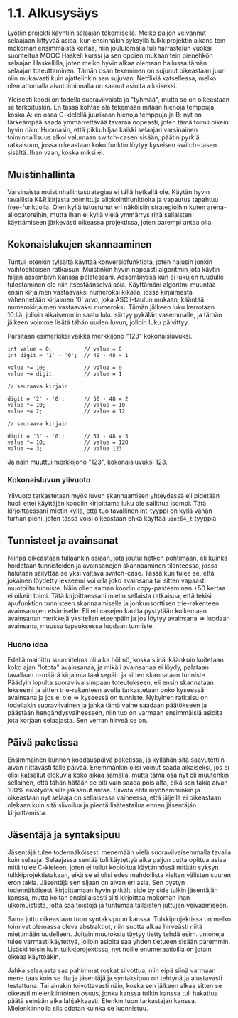 # 1.1. Alkusysäys

Lyötiin projekti käyntiin selaajan tekemisellä. Melko paljon veivannut selaajaan liittyvää
asiaa, kun ensinnäkin syksyllä tulkkiprojektin aikana tein mokoman ensimmäistä kertaa, niin
joululomalla tuli harrastelun vuoksi suoriteltua MOOC Haskell kurssi ja sen oppien mukaan
tein pienehkön selaajan Haskellilla, joten melko hyvin alkaa olemaan hallussa tämän selaajan
toteuttaminen. Tämän osan tekeminen on sujunut oikeastaan juuri niin mukavasti kuin ajattelinkin 
sen sujuvan. Netflixiä katsellessa, melko olemattomalla aivotoiminnalla on saanut asioita aikaiseksi.

Yleisesti koodi on todella suoraviivaista ja "tyhmää", mutta se on oikeastaan se tarkoituskin.
En tässä kohtaa ala tekemään mitään hienoja temppuja, koska A: en osaa C-kielellä juurikaan
hienoja temppuja ja B: nyt on tärkeämpää saada ymmärrettävää tavaraa nopeasti, joten tämä
toimii oikein hyvin näin. Huomasin, että pikkuhiljaa kaikki selaajan varsinainen toiminnallisuus
alkoi valumaan switch-casen sisään, päätin pyrkiä ratkaisuun, jossa oikeastaan koko funktio
löytyy kyseisen switch-casen sisältä. Ihan vaan, koska miksi ei.


## Muistinhallinta

Varsinaista muistinhallintastrategiaa ei tällä hetkellä ole. Käytän hyvin tavallisia K&R
kirjasta poimittuja allokointifunktioita ja vapautus tapahtuu free-funktiolla. Olen kyllä
tutustunut eri näköisiin strategioihin kuten arena-allocatoreihin, mutta ihan ei kyllä vielä
ymmärrys riitä sellaisten käyttämiseen järkevästi oikeassa projektissa, joten parempi antaa
olla.


## Kokonaislukujen skannaaminen

Tuntui jotenkin tylsältä käyttää konversiofunktiota, joten halusin jonkin vaihtoehtoisen
ratkaisun. Muistinkin hyvin nopeasti algoritmin jota käytin hiljan assemblyn kanssa pelatessani.
Assemblyssä kun ei lukujen ruudulle tulostaminen ole niin itsestäänselvä asia. Käyttämäni
algoritmi muuntaa ensin kirjaimen vastaavaksi numeroksi kikalla, jossa kirjaimesta vähennetään
kirjaimen '0' arvo, joka ASCII-taulun mukaan, kääntää numerokirjaimen vastaavaksi numeroksi.
Tämän jälkeen luku kerrotaan 10:llä, jolloin aikaisemmin saatu luku siirtyy pykälän
vasemmalle, ja tämän jälkeen voimme lisätä tähän uuden luvun, jolloin luku päivittyy.

Parsitaan esimerkiksi vaikka merkkijono "123" kokonaisluvuksi.

```
int value = 0;          // value = 0
int digit = '1' - '0';  // 49 - 48 = 1

value *= 10;            // value = 0
value += digit          // value = 1

// seuraava kirjain

digit = '2' - '0';      // 50 - 48 = 2
value *= 10;            // value = 10
value += 2;             // value = 12

// seuraava kirjain

digit = '3' - '0';      // 51 - 48 = 3
value *= 10;            // value = 120
value += 3;             // value 123
```

Ja näin muuttui merkkijono "123", kokonaisluvuksi 123.

### Kokonaisluvun ylivuoto

Ylivuoto tarkastetaan myös luvun skannaamisen yhteydessä eli pidetään huoli ettei käyttäjän
koodiin kirjoittama luku ole sallittua isompi. Tätä kirjoittaessani mietin kyllä, että tuo
tavallinen int-tyyppi on kyllä vähän turhan pieni, joten tässä voisi oikeastaan ehkä käyttää
`uint64_t` tyyppiä.


## Tunnisteet ja avainsanat

Niinpä oikeastaan tullaankin asiaan, jota joutui hetken pohtimaan, eli kuinka hoidetaan
tunnisteiden ja avainsanojen skannaaminen tilanteessa, jossa halutaan säilyttää se yksi
valtava switch-case. Tässä kun tulee se, että jokainen löydetty lekseemi voi olla joko
avainsana tai sitten vapaasti muotoiltu tunniste. Näin ollen saman koodin copy-pasteaminen
+50 kertaa ei oikein toimi. Tätä kirjoittaessani mietin sellaista ratkaisua, että tekisi
apufunktion tunnisteen skannaamiselle ja jonkunsorttisen trie-rakenteen avainsanojen
etsimiselle. Eli eri casejen kautta pystytään kulkemaan avainsanan merkkejä yksitellen
eteenpäin ja jos löytyy avainsana => luodaan avainsana, muussa tapauksessa luodaan tunniste.

### Huono idea

Edellä mainittu suunnitelma oli aika hölmö, koska siinä ikäänkuin koitetaan koko ajan "lotota"
avainsanaa, ja mikäli avainsanaa ei löydy, palataan tavallaan n-määrä kirjaimia taaksepäin
ja sitten skannataan tunniste. Päädyin lopulta suoraviivaisimpaan toteutukseen, eli ensin
skannataan lekseemi ja sitten trie-rakenteen avulla tarkastetaan onko kyseessä avainsana
ja jos ei ole => kyseessä on tunniste. Nykyinen ratkaisu on todellakin suoraviivainen ja
jahka tämä vaihe saadaan päätökseen ja päästään hengähdysvaiheeseen, niin tuo on varmaan
ensimmäisiä asioita jota korjaan selaajasta. Sen verran hirveä se on.


## Päivä paketissa

Ensimmäinen kunnon koodauspäivä paketissa, ja kyllähän sitä saavutettiin aivan riittävästi
tälle päivää. Enemmänkin olisi voinut saada aikaiseksi, jos ei olisi katsellut elokuvia
koko aikaa samalla, mutta tämä osa nyt oli muutenkin sellainen, että tähän hätään se piti
vain saada pois alta, eikä sen takia aivan 100% aivotyötä sille jaksanut antaa. Siivota
ehtii myöhemminkin ja oikeastaan nyt selaaja on sellaisessa vaiheessa, että jäljellä ei
oikeastaan olekaan kuin sitä siivoilua ja pientä lisätestailua ennen jäsentäjän kirjoittamista.


## Jäsentäjä ja syntaksipuu

Jäsentäjä tulee todennäköisesti menemään vielä suoraviivaisemmalla tavalla kuin selaaja.
Selaajassa sentää tuli käytettyä aika paljon uutta opittua asiaa mitä tulee C-kieleen, joten
ei tullut kopioitua käytännössä mitään syksyn tulkkiprojektistakaan, eikä se ei olisi edes
mahdollista kielten välisten suuren eron takia. Jäsentäjä sen sijaan on aivan eri asia.
Sen pystyn todennäköisesti kirjoittamaan hyvin pitkälti side by side tulkin jäsentäjän
kanssa, mutta koitan ensisijaisesti silti kirjoittaa mokoman ihan ulkomuistista, jotta saa
toistoja ja tuntumaa tällaisten juttujen veivaamiseen.

Sama juttu oikeastaan tuon syntaksipuun kanssa. Tulkkiprojektissa on melko toimivat
olemassa oleva abstraktiot, niin suotta alkaa hirveästi niitä miettimään uudelleen. 
Joitain muutoksia täytyy tietty tehdä esim. unioneja tulee varmasti käytettyä, jolloin
asioita saa yhden tietueen sisään paremmin. Lisäski toisin kuin tulkkiprojektissa, nyt
noille enumeraatioilla on jotain oikeaa käyttöäkin.

Jahka selaajasta saa pahimmat roskat siivottua, niin eipä siinä varmaan mene taas kuin se
ilta ja jäsentäjä ja syntaksipuu on tehtynä ja alustavasti testattuna. Tai ainakin 
toivottavasti näin, koska sen jälkeen alkaa sitten se oikeasti mielenkiintoinen osuus, jonka
kanssa tulkin kanssa tuli hakattua päätä seinään aika lahjakkaasti. Etenkin tuon tarkastajan
kanssa. Mielenkiinnolla siis odotan kuinka se luonnistuu.
